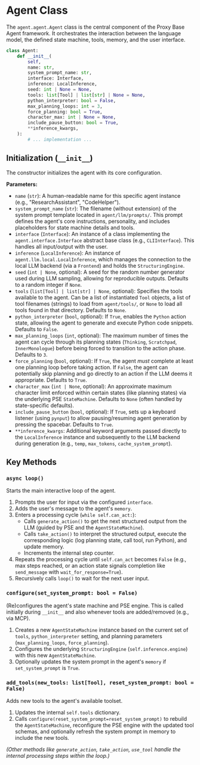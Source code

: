 # Agent Class

The `agent.agent.Agent` class is the central component of the Proxy Base Agent framework. It orchestrates the interaction between the language model, the defined state machine, tools, memory, and the user interface.

```python
class Agent:
    def __init__(
        self,
        name: str,
        system_prompt_name: str,
        interface: Interface,
        inference: LocalInference,
        seed: int | None = None,
        tools: list[Tool] | list[str] | None = None,
        python_interpreter: bool = False,
        max_planning_loops: int = 3,
        force_planning: bool = True,
        character_max: int | None = None,
        include_pause_button: bool = True,
        **inference_kwargs,
    ):
        # ... implementation ...
```

## Initialization (`__init__`)

The constructor initializes the agent with its core configuration.

**Parameters:**

*   `name` (`str`): A human-readable name for this specific agent instance (e.g., "ResearchAssistant", "CodeHelper").
*   `system_prompt_name` (`str`): The filename (without extension) of the system prompt template located in `agent/llm/prompts/`. This prompt defines the agent's core instructions, personality, and includes placeholders for state machine details and tools.
*   `interface` (`Interface`): An instance of a class implementing the `agent.interface.Interface` abstract base class (e.g., `CLIInterface`). This handles all input/output with the user.
*   `inference` (`LocalInference`): An instance of `agent.llm.local.LocalInference`, which manages the connection to the local LLM backend (via a `Frontend`) and holds the `StructuringEngine`.
*   `seed` (`int | None`, optional): A seed for the random number generator used during LLM sampling, allowing for reproducible outputs. Defaults to a random integer if `None`.
*   `tools` (`list[Tool] | list[str] | None`, optional): Specifies the tools available to the agent. Can be a list of instantiated `Tool` objects, a list of tool filenames (strings) to load from `agent/tools/`, or `None` to load all tools found in that directory. Defaults to `None`.
*   `python_interpreter` (`bool`, optional): If `True`, enables the `Python` action state, allowing the agent to generate and execute Python code snippets. Defaults to `False`.
*   `max_planning_loops` (`int`, optional): The maximum number of times the agent can cycle through its planning states (`Thinking`, `Scratchpad`, `InnerMonologue`) before being forced to transition to the action phase. Defaults to `3`.
*   `force_planning` (`bool`, optional): If `True`, the agent *must* complete at least one planning loop before taking action. If `False`, the agent can potentially skip planning and go directly to an action if the LLM deems it appropriate. Defaults to `True`.
*   `character_max` (`int | None`, optional): An approximate maximum character limit enforced within certain states (like planning states) via the underlying PSE `StateMachine`. Defaults to `None` (often handled by state-specific defaults).
*   `include_pause_button` (`bool`, optional): If `True`, sets up a keyboard listener (using `pynput`) to allow pausing/resuming agent generation by pressing the spacebar. Defaults to `True`.
*   `**inference_kwargs`: Additional keyword arguments passed directly to the `LocalInference` instance and subsequently to the LLM backend during generation (e.g., `temp`, `max_tokens`, `cache_system_prompt`).

## Key Methods

### `async loop()`

Starts the main interactive loop of the agent.

1.  Prompts the user for input via the configured `interface`.
2.  Adds the user's message to the agent's `memory`.
3.  Enters a processing cycle (`while self.can_act:`):
    *   Calls `generate_action()` to get the next structured output from the LLM (guided by PSE and the `AgentStateMachine`).
    *   Calls `take_action()` to interpret the structured output, execute the corresponding logic (log planning state, call tool, run Python), and update memory.
    *   Increments the internal step counter.
4.  Repeats the processing cycle until `self.can_act` becomes `False` (e.g., max steps reached, or an action state signals completion like `send_message` with `wait_for_response=True`).
5.  Recursively calls `loop()` to wait for the next user input.

### `configure(set_system_prompt: bool = False)`

(Re)configures the agent's state machine and PSE engine. This is called initially during `__init__` and also whenever tools are added/removed (e.g., via MCP).

1.  Creates a new `AgentStateMachine` instance based on the current set of `tools`, `python_interpreter` setting, and planning parameters (`max_planning_loops`, `force_planning`).
2.  Configures the underlying `StructuringEngine` (`self.inference.engine`) with this new `AgentStateMachine`.
3.  Optionally updates the system prompt in the agent's `memory` if `set_system_prompt` is `True`.

### `add_tools(new_tools: list[Tool], reset_system_prompt: bool = False)`

Adds new tools to the agent's available toolset.

1.  Updates the internal `self.tools` dictionary.
2.  Calls `configure(reset_system_prompt=reset_system_prompt)` to rebuild the `AgentStateMachine`, reconfigure the PSE engine with the updated tool schemas, and optionally refresh the system prompt in memory to include the new tools.

*(Other methods like `generate_action`, `take_action`, `use_tool` handle the internal processing steps within the loop.)*